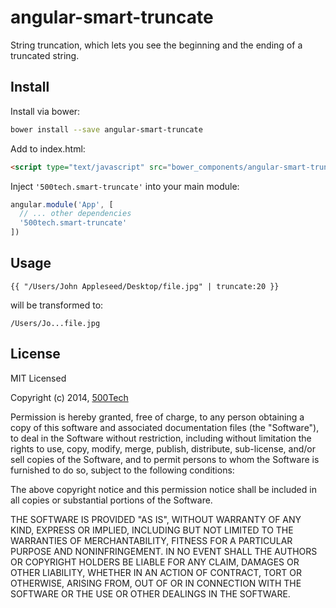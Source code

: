 # angular-smart-truncate

String truncation, which lets you see the beginning and the ending of a truncated string.


## Install

Install via bower:

```bash
bower install --save angular-smart-truncate
```

Add to index.html:

```html
<script type="text/javascript" src="bower_components/angular-smart-truncate/dist/angular-smart-truncate.js"></script>
```

Inject ``'500tech.smart-truncate'`` into your main module:

```javascript
angular.module('App', [
  // ... other dependencies
  '500tech.smart-truncate'
])
```

## Usage

```{{ "/Users/John Appleseed/Desktop/file.jpg" | truncate:20 }}```

will be transformed to:

``` /Users/Jo...file.jpg ```


## License

MIT Licensed

Copyright (c) 2014, [500Tech](http://500tech.com)

Permission is hereby granted, free of charge, to any person obtaining a copy of this software and associated
documentation files (the "Software"), to deal in the Software without restriction, including without limitation the
rights to use, copy, modify, merge, publish, distribute, sub-license, and/or sell copies of the Software, and to
permit persons to whom the Software is furnished to do so, subject to the following conditions:

The above copyright notice and this permission notice shall be included in all copies or substantial portions of the
Software.

THE SOFTWARE IS PROVIDED "AS IS", WITHOUT WARRANTY OF ANY KIND, EXPRESS OR IMPLIED, INCLUDING BUT NOT LIMITED TO THE
WARRANTIES OF MERCHANTABILITY, FITNESS FOR A PARTICULAR PURPOSE AND NONINFRINGEMENT. IN NO EVENT SHALL THE AUTHORS OR
COPYRIGHT HOLDERS BE LIABLE FOR ANY CLAIM, DAMAGES OR OTHER LIABILITY, WHETHER IN AN ACTION OF CONTRACT, TORT OR
OTHERWISE, ARISING FROM, OUT OF OR IN CONNECTION WITH THE SOFTWARE OR THE USE OR OTHER DEALINGS IN THE SOFTWARE.
